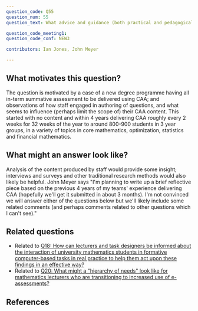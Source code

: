 ```yaml
---
question_code: Q55 
question_num: 55 
question_text: What advice and guidance (both practical and pedagogical) is available to mathematics lecturers about using e-assessment in their courses, and to what extent do they engage with it? 

question_code_meeting1:  
question_code_conf: NEW3 

contributors: Ian Jones, John Meyer

---
```



## What motivates this question?

The question is motivated by a case of a new degree programme having all in-term summative assessment to be delivered using CAA; and observations of how staff engaged in authoring of questions, and what seems to influence (perhaps limit the scope of) their CAA content. This started with no content and within 4 years delivering CAA roughly every 2 weeks for 32 weeks of the year to around 800-900 students in 3 year groups, in a variety of topics in core mathematics, optimization, statistics and financial mathematics.  

## What might an answer look like?

Analysis of the content produced by staff would provide some insight; interviews and surveys and other traditional research methods would also likely be helpful. John Meyer says "I'm planning to write up a brief reflective piece based on the previous 4 years of my teams' experience delivering CAA (hopefully we'll get it submitted in about 3 months). I'm not convinced we will answer either of the questions below but we'll likely include some related comments (and perhaps comments related to other questions which I can't see)."

## Related questions

* Related to [Q18: How can lecturers and task designers be informed about the interaction of university mathematics students in formative computer-based tasks in real practice to help them act upon these findings in an effective way?](Q18)
* Related to [Q20: What might a "hierarchy of needs" look like for mathematics lecturers who are transitioning to increased use of e-assessments?](Q20)

## References
